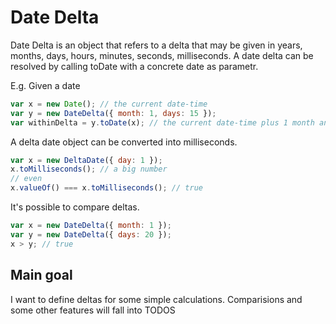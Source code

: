 # Date Delta
Date Delta is an object that refers to a delta that may be given in years, months, days, hours, minutes, seconds, milliseconds. A date delta can be resolved by calling toDate with a concrete date as parametr.

E.g. Given a date
```javascript
var x = new Date(); // the current date-time
var y = new DateDelta({ month: 1, days: 15 });
var withinDelta = y.toDate(x); // the current date-time plus 1 month and 15 days
```

A delta date object can be converted into milliseconds.
```javascript
var x = new DeltaDate({ day: 1 });
x.toMilliseconds(); // a big number
// even
x.valueOf() === x.toMilliseconds(); // true
```

It's possible to compare deltas.
```javascript
var x = new DateDelta({ month: 1 });
var y = new DateDelta({ days: 20 });
x > y; // true
```

## Main goal
I want to define deltas for some simple calculations. Comparisions and some other features will fall into TODOS
